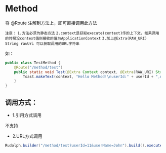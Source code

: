 # Method

将 @Route 注解到方法上，即可直接调用此方法

`注意：`
`1.方法必须为静态方法`
`2.context是获取execute(context)传的上下文，如果调用的时候没context值则接收的值为ApplicationContext`
`3.加上@Extra(RAW_URI) String rawUri 可以获取调用的URL字符串`

如：

```java
public class TestMethod {
    @Route("/method/test")
    public static void Test(@Extra Context context, @Extra(RAW_URI) String rawUri, @Extra int userId, @Extra String userName) {
        Toast.makeText(context, "Hello Method!\nuserId:" + userId + ",userName:" + userName, Toast.LENGTH_SHORT).show();
    }
}
```

## 调用方式：

* 1.引用方式调用

不支持

* 2.URL方式调用

```java
Rudolph.builder("/method/test?userId=11&userName=John").build().execute(context);
```
